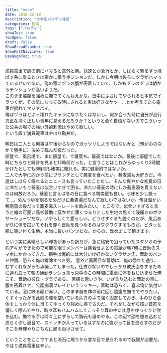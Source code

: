 ```yaml
---
title: "more"
date: 2016-12-18
description: "大学生パロディ桂高"
categories: 桂高
tags: ["パロディ"]
showToc: true
TocOpen: false
draft: false
ShowBreadCrumbs: true
ShowPostNavLinks: true
UseHugoToc: true
---
```


満員電車で扉の前にハマると意外と楽。快速とか急行とか、しばらく駅をすっ飛ばす系に乗るときは密かに狙うポジションだ。しかし今朝は後ろにヅラがハマっているせいで辛い。俺の背にヅラの腹が密着していて、しかもヅラのヅラは朝からテンションが高いようだ。  
このまま脇腹を強めに撫でてくんねえかな。日中にふざけてやられると本気でイラつくが、その気になってる時にされると実は好きなヤツ。…とか考えてたら電車が揺れてマジヤバイ。  
俺はヅラほどぶっ壊れたキャラになりたくはないし、何か合った時に自分が品行方正な清く正しい青年に見えるだろうか？というと全く自信がないのでこういった公共の場での強い外的刺激はやめて欲しい。  
という訳で満員電車はやはり勘弁だ。

明日は二人とも用事は午後からなのでガッツリしようではないかと（俺が心のなかで勝手に）決めて臨んだ夜だった。  
部屋で、風呂場で、また部屋で、で寝落ち。最高ではないか。最後に部屋でした時にちらりと時計を見ると12時前だった。と言うことはこれからゆっくり2時間かけたとしても8時間も確実に眠れる。実に健康的ではないか。  
二人で大学に向かう前にブランチとして蕎麦を食べたい。蕎麦湯も大好きだ。今週はしばらく晴れるとニュースも言っていたことだし、そんな爽やかな初夏の日に冷たいもり蕎麦は似合いすぎて困る。冷たい蕎麦の時にしか蕎麦湯を貰えないのは何故だろう。蕎麦と言えば冬の日に食べる鴨南蛮も良い。七味を少し振って…。めんつゆを割るためだけに蕎麦湯だなんて寂しいではないか。俺は温かい鴨南蛮の後だって蕎麦湯ストレートを飲みたい。
ところで、似合いすぎると言うと俺の可愛い高杉晋助に穿かせた薄くつるりとした生地の黒くて浅履きのボクサーショーツだな。いやらしくて愛らしい。どうせすぐまた脱ぐのだが、風呂あがりに体を拭いてそれを穿く晋助を見つめるのはワクワクするものだ。ピタッと肌に吸い付く生地。本当に良いパンツだな。からの、改めまして頂きます。

という実に素晴らしい昨夜があった訳だが、急に格安で狙っていたスタジオの予約アキができたので可能な限りメンバーは集合せよとの電話が朝7時に晋助のスマホにかかってきた。相手は俺的には大分いけ好かないグラサン氏、晋助のバンド仲間、恐らく俺の排除すべき男。
意外と真面目な晋助は、俺の恐れた通り、むすくれながらも承諾してしまった。仕方がないのでしっかり彼氏面をするために連れ立って朝の通勤ラッシュ真っ只中のこの時間に電車に体をねじ込ませた俺こそ、晋助の彼氏・ヅラである。
苦痛と思いきや、いざ乗り込むと晋助の背に腹を密着させ、公認痴漢プレイというラッキー。晋助は恐らく、喜ぶ俺に気付いている。窓に映る顔が赤い。このまま腕を体の前に回し脇腹を撫でてやりたい。くすぐったがる此奴の腰を空いている片方の手で強く固定しておき、手のひら全体をしっかり体に当ててゆっくり強めに撫でるのだ。それをしながら細い首筋を優しく啄んでやり、時々耳もハムハムしてこっそり耳の中に吐息をゆっくりと吹き込む。撫でる手は時々上にずらして胸元も温めやる。この辺で顔を覗き込むと恐らく少し涙目で、スイッチが入っているはずなのに強がって目を逸らすのだがそこを無理やりこちらに顔を向けさせて。

ということをここですると流石に周りから変な目で見られるので我慢が必要だ。やはり満員電車は辛い。